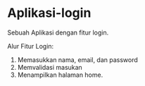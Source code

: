 # Aplikasi-login
Sebuah Aplikasi dengan fitur login.<br>

Alur Fitur Login:
1. Memasukkan nama, email, dan password
2. Memvalidasi masukan
5. Menampilkan halaman home.
